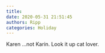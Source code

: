 ```yaml
---
title: 
date: 2020-05-31 21:51:45
authors: Ripp
categories: Holiday
---
```


 Karen ...not Karin.   Look it up cat lover.